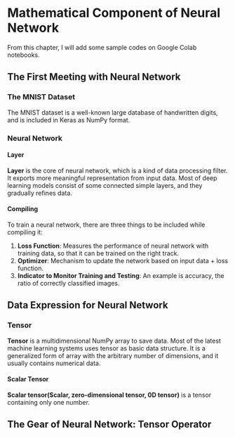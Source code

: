 # Mathematical Component of Neural Network
From this chapter, I will add some sample codes on Google Colab notebooks.

## The First Meeting with Neural Network
### The MNIST Dataset
The MNIST dataset is a well-known large database of handwritten digits, and is included in Keras as NumPy format.

### Neural Network
#### Layer
**Layer** is the core of neural network, which is a kind of data processing filter. It exports more meaningful representation from input data. Most of deep learning models consist of some connected simple layers, and they gradually refines data.

#### Compiling
To train a neural network, there are three things to be included while compiling it:

  1. **Loss Function**: Measures the performance of neural network with training data, so that it can be trained on the right track.
  2. **Optimizer**: Mechanism to update the network based on input data + loss function.
  3. **Indicator to Monitor Training and Testing**: An example is accuracy, the ratio of correctly classified images.

## Data Expression for Neural Network
### Tensor
**Tensor** is a multidimensional NumPy array to save data. Most of the latest machine learning systems uses tensor as basic data structure. It is a generalized form of array with the arbitrary number of dimensions, and it usually contains numerical data.

#### Scalar Tensor
**Scalar tensor(Scalar, zero-dimensional tensor, 0D tensor)** is a tensor containing only one number.

## The Gear of Neural Network: Tensor Operator

## 
